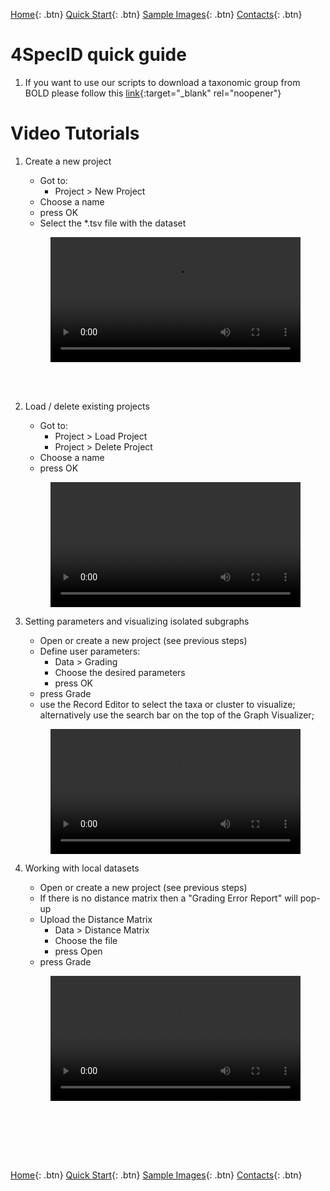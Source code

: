 [Home](https://4specid.github.io){: .btn}
[Quick Start](https://4specid.github.io/tutorial){: .btn}
[Sample Images](https://4specid.github.io/images){: .btn}
[Contacts](https://4specid.github.io/Contacts){: .btn}

# 4SpecID quick guide

1. If you want to use our scripts to download a taxonomic group from BOLD please follow this [link](https://github.com/4SpecID/4SpecID/tree/main/DataMining){:target="_blank" rel="noopener"}


# Video Tutorials
1. Create a new project
	* Got to:
		* Project > New Project
	* Choose a name
	* press OK
	* Select the *.tsv file with the dataset

	<figure class="large">
		<div class="myvideo">
		   <video  style="display:block; width:100%; height:auto;" autoplay controls loop="loop">
			   <source src="{{ site.baseurl }}\assets\videos\CreateProject.mp4" type="video/mp4" />
		   </video>
		</div>
	</figure>
<br/><br/>

2. Load / delete existing projects
	* Got to:
		* Project > Load Project
		* Project > Delete Project	
	* Choose a name
	* press OK

	<figure class="large">
		<div class="myvideo">
		   <video  style="display:block; width:100%; height:auto;" autoplay controls loop="loop">
			   <source src="{{ site.baseurl }}\assets\videos\DeleteAndLoadProject.mp4" type="video/mp4" />
		   </video>
		</div>
	</figure>

3. Setting parameters and visualizing isolated subgraphs
	* Open or create a new project (see previous steps)
	* Define user parameters:
		* Data > Grading
		* Choose the desired parameters
		* press OK
	* press Grade 
	* use the Record Editor to select the taxa or cluster to visualize; alternatively use the search bar on the top of the Graph Visualizer;

	<figure class="large">
		<div class="myvideo">
		   <video  style="display:block; width:100%; height:auto;" autoplay controls loop="loop">
			   <source src="{{ site.baseurl }}\assets\videos\SubGraphVisualization.mp4" type="video/mp4" />
		   </video>
		</div>
	</figure>

4. Working with local datasets
	* Open or create a new project (see previous steps)
	* If there is no distance matrix then a "Grading Error Report" will pop-up
	* Upload the Distance Matrix
		* Data > Distance Matrix
		* Choose the file
		* press Open
	* press Grade 

	<figure class="large">
		<div class="myvideo">
		   <video  style="display:block; width:100%; height:auto;" autoplay controls loop="loop">
			   <source src="{{ site.baseurl }}\assets\videos\localDataset.mp4" type="video/mp4" />
		   </video>
		</div>
	</figure>
<br/><br/>

<br/><br/>



[Home](https://4specid.github.io){: .btn}
[Quick Start](https://4specid.github.io/tutorial){: .btn}
[Sample Images](https://4specid.github.io/images){: .btn}
[Contacts](https://4specid.github.io/Contacts){: .btn}